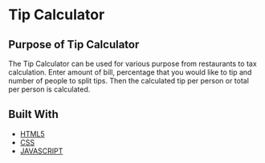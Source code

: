 # Tip Calculator

## Purpose of Tip Calculator

The Tip Calculator can be used for various purpose from restaurants to tax calculation. 
Enter amount of bill, percentage that you would like to tip and number of people to split tips. 
Then the calculated tip per person or total per person is calculated.

## Built With

* [HTML5](https://html.com/)
* [CSS](https://www.codecademy.com/learn/learn-css)
* [JAVASCRIPT](https://www.javascript.com/)



